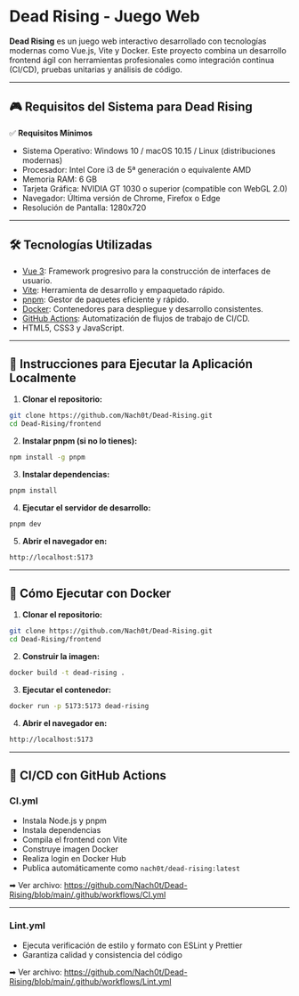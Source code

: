 
# Dead Rising - Juego Web

**Dead Rising** es un juego web interactivo desarrollado con tecnologías modernas como Vue.js, Vite y Docker. Este proyecto combina un desarrollo frontend ágil con herramientas profesionales como integración continua (CI/CD), pruebas unitarias y análisis de código.

---

## 🎮 Requisitos del Sistema para Dead Rising

✅ **Requisitos Mínimos**
- Sistema Operativo: Windows 10 / macOS 10.15 / Linux (distribuciones modernas)
- Procesador: Intel Core i3 de 5ª generación o equivalente AMD
- Memoria RAM: 6 GB
- Tarjeta Gráfica: NVIDIA GT 1030 o superior (compatible con WebGL 2.0)
- Navegador: Última versión de Chrome, Firefox o Edge
- Resolución de Pantalla: 1280x720

---

## 🛠 Tecnologías Utilizadas

- [Vue 3](https://vuejs.org/): Framework progresivo para la construcción de interfaces de usuario.
- [Vite](https://vitejs.dev/): Herramienta de desarrollo y empaquetado rápido.
- [pnpm](https://pnpm.io/): Gestor de paquetes eficiente y rápido.
- [Docker](https://www.docker.com/): Contenedores para despliegue y desarrollo consistentes.
- [GitHub Actions](https://github.com/features/actions): Automatización de flujos de trabajo de CI/CD.
- HTML5, CSS3 y JavaScript.

---

## 🚀 Instrucciones para Ejecutar la Aplicación Localmente

1. **Clonar el repositorio:**
```bash
git clone https://github.com/Nach0t/Dead-Rising.git
cd Dead-Rising/frontend
```

2. **Instalar pnpm (si no lo tienes):**
```bash
npm install -g pnpm
```

3. **Instalar dependencias:**
```bash
pnpm install
```

4. **Ejecutar el servidor de desarrollo:**
```bash
pnpm dev
```

5. **Abrir el navegador en:**
```bash
http://localhost:5173
```

---

## 🐳 Cómo Ejecutar con Docker

1. **Clonar el repositorio:**
```bash
git clone https://github.com/Nach0t/Dead-Rising.git
cd Dead-Rising/frontend
```

2. **Construir la imagen:**
```bash
docker build -t dead-rising .
```

3. **Ejecutar el contenedor:**
```bash
docker run -p 5173:5173 dead-rising
```

4. **Abrir el navegador en:**
```bash
http://localhost:5173
```

---

## 🔄 CI/CD con GitHub Actions

### CI.yml
- Instala Node.js y pnpm
- Instala dependencias
- Compila el frontend con Vite
- Construye imagen Docker
- Realiza login en Docker Hub
- Publica automáticamente como `nach0t/dead-rising:latest`

➡ Ver archivo: https://github.com/Nach0t/Dead-Rising/blob/main/.github/workflows/CI.yml

---

### Lint.yml
- Ejecuta verificación de estilo y formato con ESLint y Prettier
- Garantiza calidad y consistencia del código

➡ Ver archivo: https://github.com/Nach0t/Dead-Rising/blob/main/.github/workflows/Lint.yml
